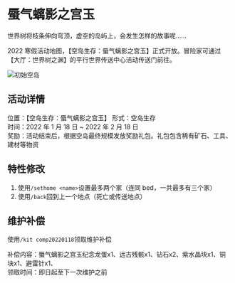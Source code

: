 # 蜃气螭影之宫玉

世界树将枝条伸向穹顶，虚空的岛屿上，会发生怎样的故事呢......

2022 寒假活动地图，【空岛生存：蜃气螭影之宫玉】正式开放。冒险家可通过【大厅：世界树之渊】的平行世界传送中心活动传送门前往。

![初始空岛](/img/4GNU0587W6BELWSTTQF0M74LJO6YKRD3.webp)

## 活动详情

位置：【空岛生存：蜃气螭影之宫玉】
形式：空岛生存  
时间：2022 年 1 月 18 日 ~ 2022 年 2 月 18 日  
奖励：活动结束后，根据空岛最终规模发放奖励礼包。礼包包含稀有矿石、工具、建材等物资

## 特性修改

1. 使用`/sethome <name>`设置最多两个家（连同 bed，一共最多有三个家）
2. 使用`/back`回到上一个地点（死亡或传送地点）

## 维护补偿

使用`/kit comp20220118`领取维护补偿

补偿内容：蜃气螭影之宫玉纪念龙蛋x1、远古残骸x1、钻石x2、紫水晶块x1、铜块x1、避雷针x1、  
领取时间：即日起至下一次维护之前
